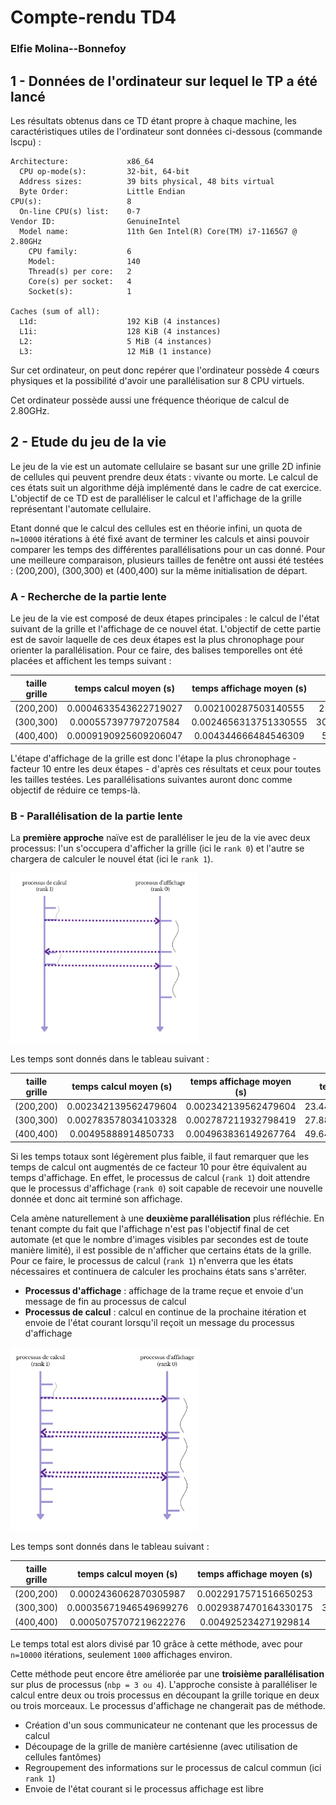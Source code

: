 # Compte-rendu TD4
### Elfie Molina--Bonnefoy

##  1 - Données de l'ordinateur sur lequel le TP a été lancé

Les résultats obtenus dans ce TD étant propre à chaque machine, les caractéristiques utiles de l'ordinateur sont données ci-dessous (commande lscpu) :
```
Architecture:             x86_64
  CPU op-mode(s):         32-bit, 64-bit
  Address sizes:          39 bits physical, 48 bits virtual
  Byte Order:             Little Endian
CPU(s):                   8
  On-line CPU(s) list:    0-7
Vendor ID:                GenuineIntel
  Model name:             11th Gen Intel(R) Core(TM) i7-1165G7 @ 2.80GHz
    CPU family:           6
    Model:                140
    Thread(s) per core:   2
    Core(s) per socket:   4
    Socket(s):            1
    
Caches (sum of all):
  L1d:                    192 KiB (4 instances)
  L1i:                    128 KiB (4 instances)
  L2:                     5 MiB (4 instances)
  L3:                     12 MiB (1 instance)
```
Sur cet ordinateur, on peut donc repérer que l'ordinateur possède 4 cœurs physiques et la possibilité d'avoir une parallélisation sur 8 CPU virtuels. 

Cet ordinateur possède aussi une fréquence théorique de calcul de 2.80GHz.

## 2 - Etude du jeu de la vie

Le jeu de la vie est un automate cellulaire se basant sur une grille 2D infinie de cellules qui peuvent prendre deux états : vivante ou morte. Le calcul de ces états suit un algorithme déjà implémenté dans le cadre de cat exercice. L'objectif de ce TD est de paralléliser le calcul et l'affichage de la grille représentant l'automate cellulaire.

Etant donné que le calcul des cellules est en théorie infini, un quota de `n=10000` itérations à été fixé avant de terminer les calculs et ainsi pouvoir comparer les temps des différentes parallélisations pour un cas donné. Pour une meilleure comparaison, plusieurs tailles de fenêtre ont aussi été testées : (200,200), (300,300) et (400,400) sur la même initialisation de départ.

### A - Recherche de la partie lente

Le jeu de la vie est composé de deux étapes principales : le calcul de l'état suivant de la grille et l'affichage de ce nouvel état. L'objectif de cette partie est de savoir laquelle de ces deux étapes est la plus chronophage pour orienter la parallélisation. Pour ce faire, des balises temporelles ont été placées et affichent les temps suivant : 

taille grille | temps calcul moyen (s) | temps affichage moyen (s) | temps global (s)
:------------:|:----------------------:|:-------------------------:|:------------------:
(200,200)     |  0.0004633543622719027 |   0.002100287503140555   | 25.63898229598999
(300,300)     |  0.000557397797207584 |   0.0024656313751330555   | 30.233314752578735
(400,400)     |  0.0009190925609206047 |   0.004344666484546309   | 52.6428542137146

L'étape d'affichage de la grille est donc l'étape la plus chronophage - facteur 10 entre les deux étapes - d'après ces résultats et ceux pour toutes les tailles testées. Les parallélisations suivantes auront donc comme objectif de réduire ce temps-là.

### B - Parallélisation de la partie lente

La **première approche** naïve est de paralléliser le jeu de la vie avec deux processus: l'un s'occupera d'afficher la grille (ici le `rank 0`) et l'autre se chargera de calculer le nouvel état (ici le `rank 1`).

<img src="images/premier.png" alt="Première approche : naïve" width="300"/>

Les temps sont donnés dans le tableau suivant :

taille grille | temps calcul moyen (s) | temps affichage moyen (s) | temps global (s)
:------------:|:----------------------:|:-------------------------:|:------------------:
(200,200)     |  0.002342139562479604  |    0.002342139562479604   | 23.444051027297974
(300,300)     |  0.002783578034103328  |    0.002787211932798419   | 27.880104541778564
(400,400)     |  0.00495888914850733   |    0.004963836149267764   | 49.647289514541626

Si les temps totaux sont légèrement plus faible, il faut remarquer que les temps de calcul ont augmentés de ce facteur 10 pour être équivalent au temps d'affichage. En effet, le processus de calcul (`rank 1`) doit attendre que le processus d'affichage (`rank 0`) soit capable de recevoir une nouvelle donnée et donc ait terminé son affichage.

Cela amène naturellement à une **deuxième parallélisation** plus réfléchie. En tenant compte du fait que l'affichage n'est pas l'objectif final de cet automate (et que le nombre d'images visibles par secondes est de toute manière limité), il est possible de n'afficher que certains états de la grille. Pour ce faire, le processus de calcul (`rank 1`) n'enverra que les états nécessaires et continuera de calculer les prochains états sans s'arrêter.

* **Processus d'affichage** : affichage de la trame reçue et envoie d'un message de fin au processus de calcul
* **Processus de calcul** : calcul en continue de la prochaine itération et envoie de l'état courant lorsqu'il reçoit un message du processus d'affichage

<img src="images/deuxieme.png" alt="Deuxième approche : réfléchie" width="300"/>

Les temps sont donnés dans le tableau suivant :

taille grille | temps calcul moyen (s) | temps affichage moyen (s) | temps global (s)
:------------:|:----------------------:|:-------------------------:|:------------------:
(200,200)     |  0.0002436062870305987 |   0.0022917571516650253   | 2.49285626411438
(300,300)     | 0.00035671946549699276 |   0.0029387470164330175   | 3.6325924396514893
(400,400)     |  0.0005075707219622276 |   0.004925234271929814    | 5.155322313308716

Le temps total est alors divisé par 10 grâce à cette méthode, avec pour `n=10000` itérations, seulement `1000` affichages environ.

Cette méthode peut encore être améliorée par une **troisième parallélisation** sur plus de processus (`nbp = 3 ou 4`). L'approche consiste à paralléliser le calcul entre deux ou trois processus en découpant la grille torique en deux ou trois morceaux. Le processus d'affichage ne changerait pas de méthode.

* Création d'un sous communicateur ne contenant que les processus de calcul
* Découpage de la grille de manière cartésienne (avec utilisation de cellules fantômes)
* Regroupement des informations sur le processus de calcul commun (ici `rank 1`) 
* Envoie de l'état courant si le processus affichage est libre
